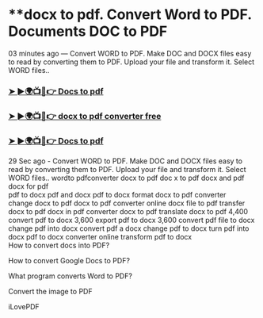 # **docx to pdf. Convert Word to PDF. Documents DOC to PDF

03 minutes ago — Convert WORD to PDF. Make DOC and DOCX files easy to read by converting them to PDF. Upload your file and transform it. Select WORD files..

<h3><a href="https://docxpdf.netlify.app/">➤ ►🌍📺📱👉 Docs to pdf</a></h3>

<h3><a href="https://docxpdf.netlify.app/">➤ ►🌍📺📱👉 docx to pdf converter free</a></h3>

<h3><a href="https://docxpdf.netlify.app/">➤ ►🌍📺📱👉 Docs to pdf</a></h3>

29 Sec ago - Convert WORD to PDF. Make DOC and DOCX files easy to read by converting them to PDF. Upload your file and transform it. Select WORD files.. 
wordto pdfconverter
docx to pdf	
doc x to pdf
docx and pdf
docx for pdf	
pdf to docx
pdf and docx
pdf to docx format
docx to pdf converter	
change docx to pdf
docx to pdf converter online
docx file to pdf
transfer docx to pdf
docx in pdf converter
docx to pdf
translate docx to pdf	4,400
convert pdf to docx	3,600
export pdf to docx	3,600
convert pdf file to docx
change pdf into docx
convert pdf a docx
change pdf to docx
turn pdf into docx
pdf to docx converter online
transform pdf to docx	
How to convert docs into PDF?

How to convert Google Docs to PDF?

What program converts Word to PDF?

Convert the image to PDF 

iLovePDF
